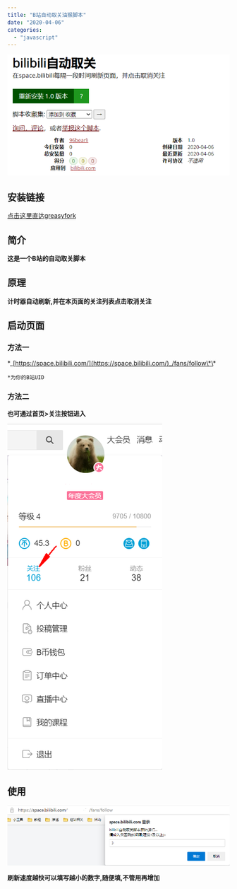 ```yaml
---
title: "B站自动取关油猴脚本"
date: "2020-04-06"
categories: 
  - "javascript"
---
```


![image-20200406211012181](images/OChItD5fc1jzX8W.png)

## 安装链接

[点击这里直达greasyfork](https://greasyfork.org/zh-CN/scripts/399760-bilibili%E8%87%AA%E5%8A%A8%E5%8F%96%E5%85%B3 "点击这里直达greasyfork")

## 简介

**这是一个B站的自动取关脚本**

## 原理

**计时器自动刷新,并在本页面的关注列表点击取消关注**

## 启动页面

### 方法一

\*_[https://space.bilibili.com/](https://space.bilibili.com/)_/fans/follow\*\*

`*为你的B站UID`

### 方法二

**也可通过首页>关注按钮进入**

![image-20200406204835556](images/7M4bE5oulJp3dyZ.png)

## 使用

![image-20200406205313574](images/VLnIahApdWb3xgf.png)

**刷新速度越快可以填写越小的数字,随便填,不管用再增加**
